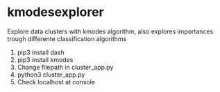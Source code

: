 # kmodesexplorer

Explore data clusters with kmodes algorithm, also explores importances trough differente classification algorithms

1. pip3 install dash
2. pip3 install kmodes
3. Change filepath in cluster_app.py
4. python3 cluster_app.py
5. Check localhost at console

